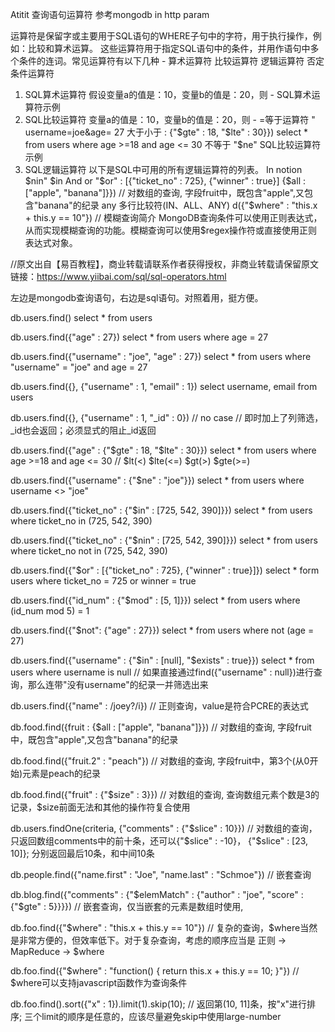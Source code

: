 Atitit 查询语句运算符  参考mongodb  in http param


运算符是保留字或主要用于SQL语句的WHERE子句中的字符，用于执行操作，例如：比较和算术运算。 这些运算符用于指定SQL语句中的条件，并用作语句中多个条件的连词。常见运算符有以下几种 - 
算术运算符
比较运算符
逻辑运算符
否定条件运算符
1. SQL算术运算符
假设变量a的值是：10，变量b的值是：20，则 - 
SQL算术运算符示例
2. SQL比较运算符
变量a的值是：10，变量b的值是：20，则 -
=等于运算符
" username=joe&age= 27
大于小于
: {"$gte" : 18, "$lte" : 30}}) select * from users where age >=18 and age <= 30 
不等于 "$ne"
SQL比较运算符示例
3. SQL逻辑运算符
以下是SQL中可用的所有逻辑运算符的列表。
In notion  $nin" $in
And or  "$or" : [{"ticket_no" : 725}, {"winner" : true}]
 {$all : ["apple", "banana"]}}) // 对数组的查询, 字段fruit中，既包含"apple",又包含"banana"的纪录  any  多行比较符(IN、ALL、ANY)
d({"$where" : "this.x + this.y == 10"}) // 
模糊查询简介
MongoDB查询条件可以使用正则表达式，从而实现模糊查询的功能。模糊查询可以使用$regex操作符或直接使用正则表达式对象。

//原文出自【易百教程】，商业转载请联系作者获得授权，非商业转载请保留原文链接：https://www.yiibai.com/sql/sql-operators.html 

左边是mongodb查询语句，右边是sql语句。对照着用，挺方便。


db.users.find() select * from users


db.users.find({"age" : 27}) select * from users where age = 27


db.users.find({"username" : "joe", "age" : 27}) select * from users where "username" = "joe" and age = 27


db.users.find({}, {"username" : 1, "email" : 1}) select username, email from users


db.users.find({}, {"username" : 1, "_id" : 0}) // no case  // 即时加上了列筛选，_id也会返回；必须显式的阻止_id返回


db.users.find({"age" : {"$gte" : 18, "$lte" : 30}}) select * from users where age >=18 and age <= 30 // $lt(<) $lte(<=) $gt(>) $gte(>=)


db.users.find({"username" : {"$ne" : "joe"}}) select * from users where username <> "joe"


db.users.find({"ticket_no" : {"$in" : [725, 542, 390]}}) select * from users where ticket_no in (725, 542, 390)


db.users.find({"ticket_no" : {"$nin" : [725, 542, 390]}}) select * from users where ticket_no not in (725, 542, 390)


db.users.find({"$or" : [{"ticket_no" : 725}, {"winner" : true}]}) select * form users where ticket_no = 725 or winner = true


db.users.find({"id_num" : {"$mod" : [5, 1]}}) select * from users where (id_num mod 5) = 1


db.users.find({"$not": {"age" : 27}}) select * from users where not (age = 27)


db.users.find({"username" : {"$in" : [null], "$exists" : true}}) select * from users where username is null // 如果直接通过find({"username" : null})进行查询，那么连带"没有username"的纪录一并筛选出来


db.users.find({"name" : /joey?/i}) // 正则查询，value是符合PCRE的表达式


db.food.find({fruit : {$all : ["apple", "banana"]}}) // 对数组的查询, 字段fruit中，既包含"apple",又包含"banana"的纪录


db.food.find({"fruit.2" : "peach"}) // 对数组的查询, 字段fruit中，第3个(从0开始)元素是peach的纪录


db.food.find({"fruit" : {"$size" : 3}}) // 对数组的查询, 查询数组元素个数是3的记录，$size前面无法和其他的操作符复合使用


db.users.findOne(criteria, {"comments" : {"$slice" : 10}}) // 对数组的查询，只返回数组comments中的前十条，还可以{"$slice" : -10}， {"$slice" : [23, 10]}; 分别返回最后10条，和中间10条


db.people.find({"name.first" : "Joe", "name.last" : "Schmoe"})  // 嵌套查询


db.blog.find({"comments" : {"$elemMatch" : {"author" : "joe", "score" : {"$gte" : 5}}}}) // 嵌套查询，仅当嵌套的元素是数组时使用,


db.foo.find({"$where" : "this.x + this.y == 10"}) // 复杂的查询，$where当然是非常方便的，但效率低下。对于复杂查询，考虑的顺序应当是 正则 -> MapReduce -> $where


db.foo.find({"$where" : "function() { return this.x + this.y == 10; }"}) // $where可以支持javascript函数作为查询条件


db.foo.find().sort({"x" : 1}).limit(1).skip(10); // 返回第(10, 11]条，按"x"进行排序; 三个limit的顺序是任意的，应该尽量避免skip中使用large-number


 


​

 
 
 
 

